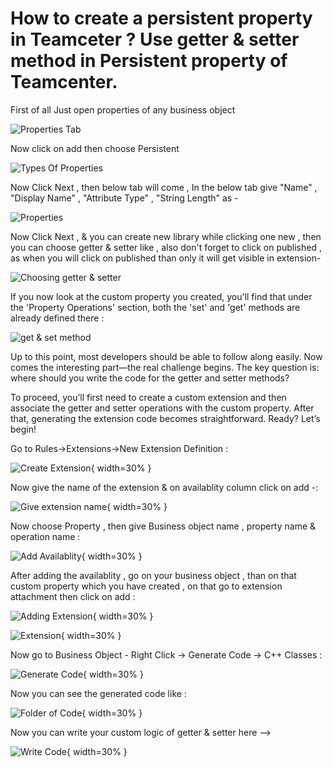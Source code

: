 # How to create a persistent property in Teamceter ? Use getter & setter method in Persistent property of Teamcenter.

First of all Just open properties of any business object

![Properties Tab](../images/26_1.JPG)

Now click on add then choose Persistent

![Types Of Properties](../images/26-2.JPG)

Now Click Next , then below tab will come , In the below tab give "Name" , "Display Name" , "Attribute Type" , "String Length" as -

![Properties](../images/26-3.JPG)

Now Click Next , & you can create new library while clicking one new , then you can choose getter & setter like , also don't forget to click on published , as when you will click on published than only it will get visible in extension-

![Choosing getter & setter](../images/26-4.JPG)

If you now look at the custom property you created, you'll find that under the 'Property Operations' section, both the 'set' and 'get' methods are already defined there :

![get & set method](../images/26_5.JPG)

Up to this point, most developers should be able to follow along easily.
Now comes the interesting part—the real challenge begins.
The key question is: where should you write the code for the getter and setter methods?

To proceed, you’ll first need to create a custom extension and then associate the getter and setter operations with the custom property. After that, generating the extension code becomes straightforward. Ready? Let’s begin!

Go to Rules->Extensions->New Extension Definition :

![Create Extension](../images/26_7.JPG){ width=30% }

Now give the name of the extension & on availablity column click on add -:

![Give extension name](../images/26_8.JPG){ width=30% }

Now choose Property , then give Business object name , property name & operation name :

![Add Availablity](../images/26_9.JPG){ width=30% }

After adding the availablity , go on your business object , than on that custom property which you have created , on that go to extension attachment then click on add :

![Adding Extension](../images/26-10.JPG){ width=30% }

![Extension](../images/26_11.JPG){ width=30% }

Now go to Business Object - Right Click -> Generate Code -> C++ Classes :

![Generate Code](../images/26_12.JPG){ width=30% }

Now you can see the generated code like :

![Folder of Code](../images/26_13.JPG){ width=30% }

Now you can write your custom logic of getter & setter here -->

![Write Code](../images/26_14.JPG){ width=30% }
